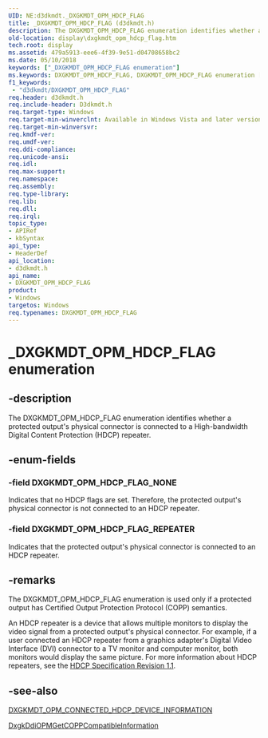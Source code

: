 ```yaml
---
UID: NE:d3dkmdt._DXGKMDT_OPM_HDCP_FLAG
title: _DXGKMDT_OPM_HDCP_FLAG (d3dkmdt.h)
description: The DXGKMDT_OPM_HDCP_FLAG enumeration identifies whether a protected output's physical connector is connected to a High-bandwidth Digital Content Protection (HDCP) repeater.
old-location: display\dxgkmdt_opm_hdcp_flag.htm
tech.root: display
ms.assetid: 479a5913-eee6-4f39-9e51-d04708658bc2
ms.date: 05/10/2018
keywords: ["_DXGKMDT_OPM_HDCP_FLAG enumeration"]
ms.keywords: DXGKMDT_OPM_HDCP_FLAG, DXGKMDT_OPM_HDCP_FLAG enumeration [Display Devices], DXGKMDT_OPM_HDCP_FLAG_NONE, DXGKMDT_OPM_HDCP_FLAG_REPEATER, DmEnums_4969beac-7f4f-4bef-bd67-65599816c9ee.xml, _DXGKMDT_OPM_HDCP_FLAG, d3dkmdt/DXGKMDT_OPM_HDCP_FLAG, d3dkmdt/DXGKMDT_OPM_HDCP_FLAG_NONE, d3dkmdt/DXGKMDT_OPM_HDCP_FLAG_REPEATER, display.dxgkmdt_opm_hdcp_flag
f1_keywords:
 - "d3dkmdt/DXGKMDT_OPM_HDCP_FLAG"
req.header: d3dkmdt.h
req.include-header: D3dkmdt.h
req.target-type: Windows
req.target-min-winverclnt: Available in Windows Vista and later versions of the Windows operating systems.
req.target-min-winversvr: 
req.kmdf-ver: 
req.umdf-ver: 
req.ddi-compliance: 
req.unicode-ansi: 
req.idl: 
req.max-support: 
req.namespace: 
req.assembly: 
req.type-library: 
req.lib: 
req.dll: 
req.irql: 
topic_type:
- APIRef
- kbSyntax
api_type:
- HeaderDef
api_location:
- d3dkmdt.h
api_name:
- DXGKMDT_OPM_HDCP_FLAG
product:
- Windows
targetos: Windows
req.typenames: DXGKMDT_OPM_HDCP_FLAG
---
```


# _DXGKMDT_OPM_HDCP_FLAG enumeration


## -description


The DXGKMDT_OPM_HDCP_FLAG enumeration identifies whether a protected output's physical connector is connected to a High-bandwidth Digital Content Protection (HDCP) repeater. 


## -enum-fields




### -field DXGKMDT_OPM_HDCP_FLAG_NONE

Indicates that no HDCP flags are set. Therefore, the protected output's physical connector is not connected to an HDCP repeater. 


### -field DXGKMDT_OPM_HDCP_FLAG_REPEATER

Indicates that the protected output's physical connector is connected to an HDCP repeater. 


## -remarks



The DXGKMDT_OPM_HDCP_FLAG enumeration is used only if a protected output has Certified Output Protection Protocol (COPP) semantics. 

An HDCP repeater is a device that allows multiple monitors to display the video signal from a protected output's physical connector. For example, if a user connected an HDCP repeater from a graphics adapter's Digital Video Interface (DVI) connector to a TV monitor and computer monitor, both monitors would display the same picture. For more information about HDCP repeaters, see the <a href="https://go.microsoft.com/fwlink/p/?linkid=38728">HDCP Specification Revision 1.1</a>. 




## -see-also




<a href="https://docs.microsoft.com/windows-hardware/drivers/ddi/d3dkmdt/ns-d3dkmdt-_dxgkmdt_opm_connected_hdcp_device_information">DXGKMDT_OPM_CONNECTED_HDCP_DEVICE_INFORMATION</a>



<a href="https://docs.microsoft.com/windows-hardware/drivers/ddi/dispmprt/nc-dispmprt-dxgkddi_opm_get_copp_compatible_information">DxgkDdiOPMGetCOPPCompatibleInformation</a>
 

 

